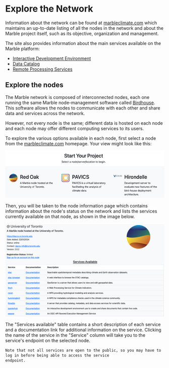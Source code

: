 # Explore the Network


Information about the network can be found at [marbleclimate.com](https://marbleclimate.com) which maintains an up-to-date 
listing of all the nodes in the network and about the Marble project itself, such as its objective, organization and
management.

The site also provides information about the main services available on the Marble platform:

<!-- # TODO: update the tutorial links below as needed when they're added later -->

- [Interactive Development Environment](../../users/ide/ide.md)
- [Data Catalog](../../users/catalog/catalog.md)
- [Remote Processing Services](remote_processing.md)

## Explore the nodes

The Marble network is composed of interconnected nodes, each one running the same Marble node-management software called [Birdhouse](https://github.com/bird-house). This
software allows the nodes to communicate with each other and share data and services across the network. 

However, not every node is the same; different data is hosted on each node and each node may offer different computing 
services to its users. 

To explore the various options available in each node, first select a node from the 
[marbleclimate.com](https://marbleclimate.com) homepage. Your view might look like this:

![Node Description Item](images/node-description-item.png)

Then, you will be taken to the node information page which contains information about the node's status on the network and
lists the services currently available on that node, as shown in the image below. 

![Node Information](images/node-services.png)

The "Services available" table contains a short description of each service and a documentation link for additional information on
the service. Clicking the name of the service in the "Service" column will take you to the service's endpoint on the selected node.

```{note}
Note that not all services are open to the public, so you may have to log in before being able to access the service
endpoint.
```
